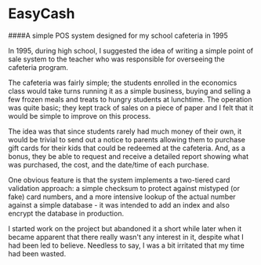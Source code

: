 # EasyCash
####A simple POS system designed for my school cafeteria in 1995

In 1995, during high school, I suggested the idea of writing a simple point of sale system to the teacher who was responsible for overseeing the cafeteria program.

The cafeteria was fairly simple; the students enrolled in the economics class would take turns running it as a simple business, buying and selling a few frozen meals and treats to hungry students at lunchtime. The operation was quite basic; they kept track of sales on a piece of paper and I felt that it would be simple to improve on this process.

The idea was that since students rarely had much money of their own, it would be trivial to send out a notice to parents allowing them to purchase gift cards for their kids that could be redeemed at the cafeteria. And, as a bonus, they be able to request and receive a detailed report showing what was purchased, the cost, and the date/time of each purchase.

One obvious feature is that the system implements a two-tiered card validation approach: a simple checksum to protect against mistyped (or fake) card numbers, and a more intensive lookup of the actual number against a simple database - it was intended to add an index and also encrypt the database in production.

I started work on the project but abandoned it a short while later when it became apparent that there really wasn't any interest in it, despite what I had been led to believe. Needless to say, I was a bit irritated that my time had been wasted.

